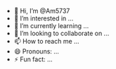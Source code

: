 - 👋 Hi, I’m @Am5737
- 👀 I’m interested in ...
- 🌱 I’m currently learning ...
- 💞️ I’m looking to collaborate on ...
- 📫 How to reach me ...
- 😄 Pronouns: ...
- ⚡ Fun fact: ...

<!---
Am5737/Am5737 is a ✨ special ✨ repository because its `README.md` (this file) appears on your GitHub profile.
You can click the Preview link to take a look at your changes.
--->
